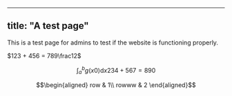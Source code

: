 
---
title: "A test page"
---


This is a test page for admins to test if the website is functioning properly.

$123 + 456 = 789\frac12$


$$ \int_a^b g(x0) \text{d} x234+567=890 $$

```math
\begin{aligned}
row & 1\\
rowww & 2
\end{aligned}
```



